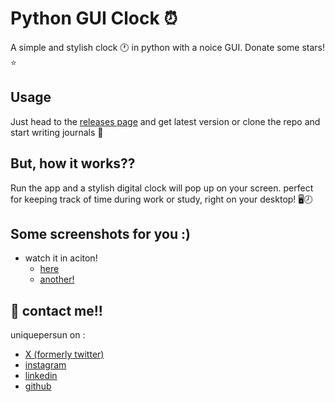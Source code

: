 # Python GUI Clock :alarm_clock:
A simple and stylish clock :clock1: in python with a noice GUI. Donate some stars! :star:


## Usage
Just head to the [releases page](https://github.com/uniquepersun/python-gui-clock/releases) and get latest version or clone the repo and start writing journals :memo:



## But, how it works??
Run the app and a stylish digital clock will pop up on your screen. perfect for keeping track of time during work or study, right on your desktop! :desktop_computer::clock8:


## Some screenshots for you :)
- watch it in aciton!
    - [here]()
    - [another!]()


## 🔗 contact me!!
uniquepersun on :
- [X (formerly twitter)](https://x.com/uniquepersun) <br>
- [instagram](https://instagram.com/uniquepersun) <br>
-  [linkedin](https://https://www.linkedin.com/in/abhay-tomar-53218530b)<br>
- [github](https://github.com/uniquepersun)<br>
  
